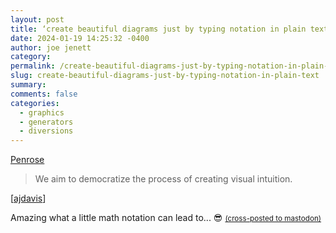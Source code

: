 ```yaml
---
layout: post
title: ‘create beautiful diagrams just by typing notation in plain text’
date: 2024-01-19 14:25:32 -0400
author: joe jenett
category: 
permalink: /create-beautiful-diagrams-just-by-typing-notation-in-plain-text/
slug: create-beautiful-diagrams-just-by-typing-notation-in-plain-text
summary: 
comments: false
categories:
  - graphics
  - generators
  - diversions
---
```

<a title="Penrose" href="https://penrose.cs.cmu.edu/">Penrose</a>
<blockquote><p>We aim to democratize the process of creating visual intuition.</p></blockquote>
[<a href="https://pinboard.in/u:ajdavis">ajdavis</a>]

Amazing what a little math notation can lead to... 😎
<a href="https://brid.gy/publish/mastodon"><small>(cross-posted to mastodon)</small></a>